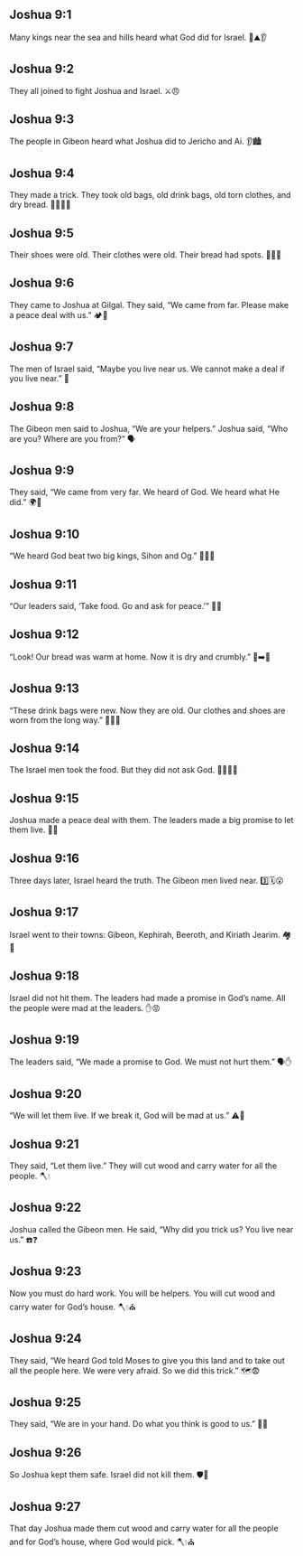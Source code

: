 ## Joshua 9:1
Many kings near the sea and hills heard what God did for Israel. 🌊⛰️👂
## Joshua 9:2
They all joined to fight Joshua and Israel. ⚔️😠
## Joshua 9:3
The people in Gibeon heard what Joshua did to Jericho and Ai. 👂🏙️
## Joshua 9:4
They made a trick. They took old bags, old drink bags, old torn clothes, and dry bread. 🎒🥤👕🍞
## Joshua 9:5
Their shoes were old. Their clothes were old. Their bread had spots. 👞👕🍞
## Joshua 9:6
They came to Joshua at Gilgal. They said, “We came from far. Please make a peace deal with us.” 🏕️🙏
## Joshua 9:7
The men of Israel said, “Maybe you live near us. We cannot make a deal if you live near.” 🤔
## Joshua 9:8
The Gibeon men said to Joshua, “We are your helpers.” Joshua said, “Who are you? Where are you from?” 🗣️
## Joshua 9:9
They said, “We came from very far. We heard of God. We heard what He did.” 🌍🙌
## Joshua 9:10
“We heard God beat two big kings, Sihon and Og.” 👑👑💥
## Joshua 9:11
“Our leaders said, ‘Take food. Go and ask for peace.’” 🍞🧺
## Joshua 9:12
“Look! Our bread was warm at home. Now it is dry and crumbly.” 🍞➡️🥖
## Joshua 9:13
“These drink bags were new. Now they are old. Our clothes and shoes are worn from the long way.” 🧴👕👟
## Joshua 9:14
The Israel men took the food. But they did not ask God. 🍞🙅‍♂️🙏
## Joshua 9:15
Joshua made a peace deal with them. The leaders made a big promise to let them live. 🤝📜
## Joshua 9:16
Three days later, Israel heard the truth. The Gibeon men lived near. 3️⃣🗓️😮
## Joshua 9:17
Israel went to their towns: Gibeon, Kephirah, Beeroth, and Kiriath Jearim. 🏘️🚶
## Joshua 9:18
Israel did not hit them. The leaders had made a promise in God’s name. All the people were mad at the leaders. ✋😡
## Joshua 9:19
The leaders said, “We made a promise to God. We must not hurt them.” 🗣️✋
## Joshua 9:20
“We will let them live. If we break it, God will be mad at us.” ⚠️🙏
## Joshua 9:21
They said, “Let them live.” They will cut wood and carry water for all the people. 🪓💧
## Joshua 9:22
Joshua called the Gibeon men. He said, “Why did you trick us? You live near us.” ☎️❓
## Joshua 9:23
Now you must do hard work. You will be helpers. You will cut wood and carry water for God’s house. 🪓💧⛪
## Joshua 9:24
They said, “We heard God told Moses to give you this land and to take out all the people here. We were very afraid. So we did this trick.” 🗺️😨
## Joshua 9:25
They said, “We are in your hand. Do what you think is good to us.” 🙇‍♂️
## Joshua 9:26
So Joshua kept them safe. Israel did not kill them. 🛡️🙂
## Joshua 9:27
That day Joshua made them cut wood and carry water for all the people and for God’s house, where God would pick. 🪓💧⛪
